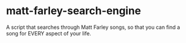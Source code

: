# matt-farley-search-engine
A script that searches through Matt Farley songs, so that you can find a song for EVERY aspect of your life.
